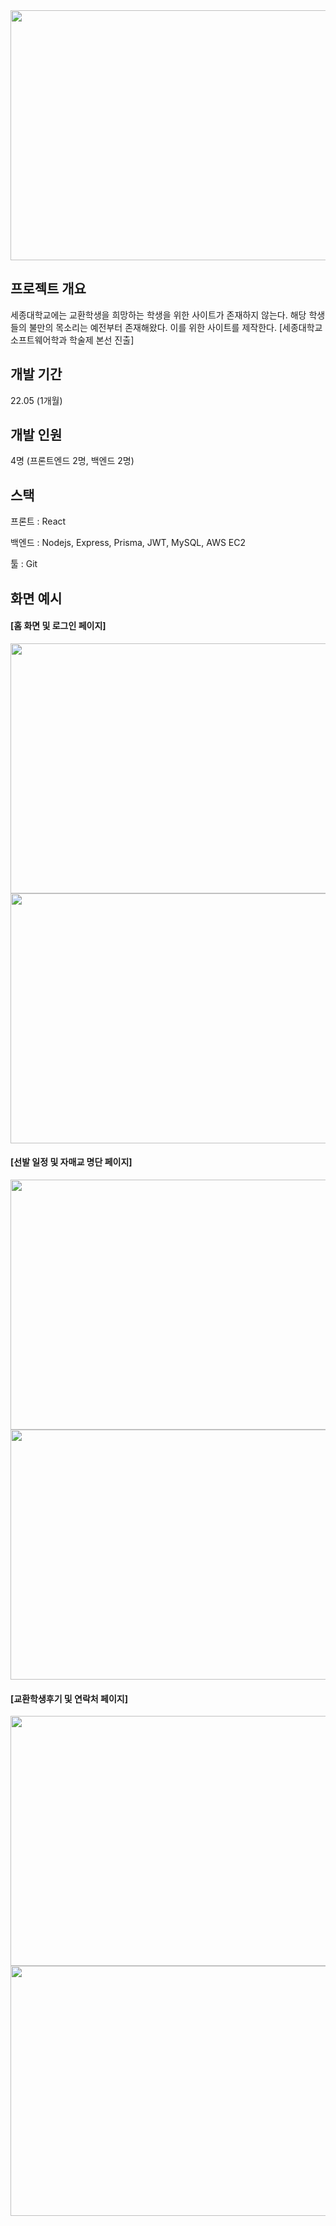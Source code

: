 <img src="https://github.com/user-attachments/assets/fe59cf78-db4c-4d38-99d1-3ff5690e73f4"  width="800" height="400"/>

## 프로젝트 개요

세종대학교에는 교환학생을 희망하는 학생을 위한 사이트가 존재하지 않는다. 해당 학생들의 불만의 목소리는 예전부터 존재해왔다. 이를 위한 사이트를 제작한다. [세종대학교 소프트웨어학과 학술제 본선 진출]

## 개발 기간

22.05 (1개월)

## 개발 인원

4명 (프론트엔드 2명, 백엔드 2명)

## 스택

프론트 : React

백엔드 : Nodejs, Express, Prisma, JWT, MySQL, AWS EC2

툴 : Git

## 화면 예시

#### [홈 화면 및 로그인 페이지]

<img src="https://github.com/user-attachments/assets/a4219cd9-3762-4d06-9902-512155af0825"  width="600" height="400"/>

<img src="https://github.com/user-attachments/assets/be0be42f-4718-487f-bcd0-52dfea7d4074"  width="600" height="400"/>


#### [선발 일정 및 자매교 명단 페이지]

<img src="https://github.com/user-attachments/assets/027716f6-1209-4630-8834-f219d9f2aaf2"  width="600" height="400"/>

<img src="https://github.com/user-attachments/assets/36a0808d-a2a3-4504-a777-cf510c3c7287"  width="600" height="400"/>

#### [교환학생후기 및 연락처 페이지]

<img src="https://github.com/user-attachments/assets/98d34a30-c5bd-4346-9251-5697708594d6"  width="600" height="400"/>

<img src="https://github.com/user-attachments/assets/c188cfad-a522-493e-81e4-4d1f083fd743"  width="600" height="400"/>

